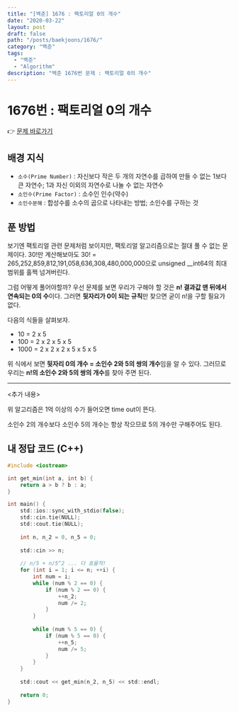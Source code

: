 ```yaml
---
title: "[백준] 1676 : 팩토리얼 0의 개수"
date: "2020-03-22"
layout: post
draft: false
path: "/posts/baekjoons/1676/"
category: "백준"
tags:
  - "백준"
  - "Algorithm"
description: "백준 1676번 문제 : 팩토리얼 0의 개수"
---
```


# 1676번 : 팩토리얼 0의 개수

👉 [문제 바로가기](https://www.acmicpc.net/problem/1676)



## 배경 지식
- `소수(Prime Number)` : 자신보다 작은 두 개의 자연수를 곱하여 만들 수 없는 1보다 큰 자연수; 1과 자신 이외의 자연수로 나눌 수 없는 자연수
- `소인수(Prime Factor)` : 소수인 인수(약수)
- `소인수분해` : 합성수를 소수의 곱으로 나타내는 방법; 소인수를 구하는 것

## 푼 방법
보기엔 팩토리얼 관련 문제처럼 보이지만, 팩토리얼 알고리즘으로는 절대 풀 수 없는 문제이다. 30!만 계산해보아도 30! = 265,252,859,812,191,058,636,308,480,000,000으로 unsigned __int64의 최대범위를 훌쩍 넘겨버린다.

그럼 어떻게 풀어야할까? 우선 문제를 보면 우리가 구해야 할 것은 **n! 결과값 맨 뒤에서 연속되는 0의 수**이다. 그러면 **뒷자리가 0이 되는 규칙**만 찾으면 굳이 n!을 구할 필요가 없다.


다음의 식들을 살펴보자.
- 10 = 2 x 5
- 100 = 2 x 2 x 5 x 5
- 1000 = 2 x 2 x 2 x 5 x 5 x 5

위 식에서 보면 **뒷자리 0의 개수 = 소인수 2와 5의 쌍의 개수**임을 알 수 있다. 그러므로 우리는 **n!의 소인수 2와 5의 쌍의 개수**를 찾아 주면 된다.

---
<추가 내용>

위 알고리즘은 1억 이상의 수가 들어오면 time out이 뜬다.

소인수 2의 개수보다 소인수 5의 개수는 항상 작으므로 5의 개수만 구해주어도 된다.


## 내 정답 코드 (C++)

~~~c
#include <iostream>

int get_min(int a, int b) {
	return a > b ? b : a;
}

int main() {
	std::ios::sync_with_stdio(false);
	std::cin.tie(NULL); 
	std::cout.tie(NULL);
	
	int n, n_2 = 0, n_5 = 0;
	
	std::cin >> n;
	
	// n/5 + n/5^2 ... 더 효율적!
	for (int i = 1; i <= n; ++i) {
		int num = i;
		while (num % 2 == 0) {
			if (num % 2 == 0) {
				++n_2;
				num /= 2;
			}
		}
		
		while (num % 5 == 0) {
			if (num % 5 == 0) {
				++n_5;
				num /= 5;
			}
		}
	}
	
	std::cout << get_min(n_2, n_5) << std::endl;
    
    return 0;
}
~~~
